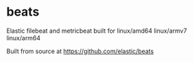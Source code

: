 # beats
Elastic filebeat and metricbeat built for linux/amd64 linux/armv7 linux/arm64

Built from source at https://github.com/elastic/beats
